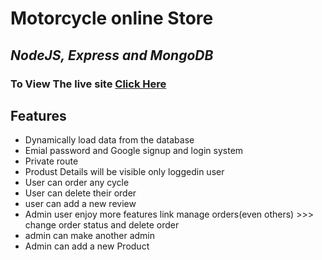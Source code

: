 # Motorcycle online Store
## _NodeJS, Express and MongoDB_

### To View The live site [Click Here](https://bi-bike-online-store.web.app/)


## Features

- Dynamically load data from the database
- Emial password and Google signup and login system
- Private route
- Produst Details will be visible only loggedin user
- User can order any cycle
- User can delete their order
- user can add a new review
- Admin user enjoy more features link manage orders(even others) >>> change order status and delete order
- admin can make another admin
- Admin can add a new Product


